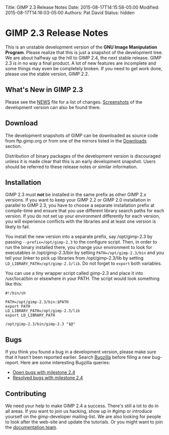 Title: GIMP 2.3 Release Notes
Date: 2015-08-17T14:15:58-05:00
Modified: 2015-08-17T14:16:03-05:00
Authors: Pat David
Status: hidden


# GIMP 2.3 Release Notes

This is an unstable development version of the **GNU Image Manipulation Program**. Please realize that this is just a snapshot of the development tree. We are about halfway up the hill to GIMP 2.4, the next stable release. GIMP 2.3 is in no way a final product. A lot of new features are incomplete and some things may even be completely broken. If you need to get work done, please use the stable version, GIMP 2.2.

## What's New in GIMP 2.3

Please see the [NEWS](https://git.gnome.org/browse/gimp/plain/NEWS?h=gimp-2-4&id=GIMP_2_3_0) file for a list of changes. [Screenshots](http://developer.gimp.org/screenshots.html) of the development version can also be found there.

## Download

The development snapshots of GIMP can be downloaded as source code from ftp.gimp.org or from one of the mirrors listed in the [Downloads](/downloads/#mirrors) section.

Distribution of binary packages of the development version is discouraged unless it is made clear that this is an early development snapshot. Users should be referred to these release notes or similar information.

## Installation

GIMP 2.3 must **not** be installed in the same prefix as other GIMP 2.x versions. If you want to keep your GIMP 2.2 or GIMP 2.0 installation in parallel to GIMP 2.3, you have to choose a separate installation prefix at compile-time and ensure that you use different library search paths for each version. If you do not set up your environment differently for each version, you will experience conflicts with the libraries and at least one version is likely to fail.

You install the new version into a separate prefix, say /opt/gimp-2.3 by passing `--prefix=/opt/gimp-2.3` to the configure script. Then, in order to run the binary installed there, you change your environment to look for executables in /opt/gimp-2.3/bin by setting `PATH=/opt/gimp-2.3/bin` and you tell your linker to pick up libraries from /opt/gimp-2.3/lib by setting `LD_LIBRARY_PATH=/opt/gimp-2.3/lib`. Do not forget to `export` both variables.

You can use a tiny wrapper script called gimp-2.3 and place it into /usr/local/bin or elsewhere in your PATH. The script would look something like this:

    #!/bin/sh

    PATH=/opt/gimp-2.3/bin:$PATH
    export PATH
    LD_LIBRARY_PATH=/opt/gimp-2.3/lib
    export LD_LIBRARY_PATH

    /opt/gimp-2.3/bin/gimp-2.3 "$@"

## Bugs

If you think you found a bug in a development version, please make sure that it hasn't been reported earlier. Search [Bugzilla](http://bugzilla.gnome.org/) before filing a new bug-report. Here are some interesting Bugzilla queries:

*   [Open bugs with milestone 2.4](https://bugzilla.gnome.org/buglist.cgi?product=GIMP&target_milestone=2.4&bug_status=UNCONFIRMED&bug_status=NEW&bug_status=ASSIGNED&bug_status=REOPENED)
*   [Resolved bugs with milestone 2.4](https://bugzilla.gnome.org/buglist.cgi?product=GIMP&target_milestone=2.4&bug_status=RESOLVED&bug_status=VERIFIED&bug_status=CLOSED)

## Contributing

We need your help to make GIMP 2.4 a success. There's still a lot to do in all areas. If you want to join us hacking, show up in #gimp or introduce yourself on the gimp-developer mailing-list. We are also looking for people to look after the web-site and update the tutorials. Or you might want to join the [documentation team](http://docs.gimp.org/).

